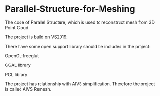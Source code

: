 # Parallel-Structure-for-Meshing
The code of Parallel Structure, which is used to reconstruct mesh from 3D Point Cloud.

The project is build on VS2019.

There have some open support library should be included in the project:

OpenGL:freeglut

CGAL library

PCL library

The project has relationship with AIVS simplification. Therefore the project is called AIVS Remesh.

